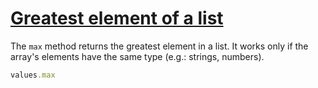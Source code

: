[1]: https://rosettacode.org/wiki/Greatest_element_of_a_list

# [Greatest element of a list][1]

The `max` method returns the greatest element in a list. It works only if the array's elements have the same type (e.g.: strings, numbers).

```ruby
values.max
```
